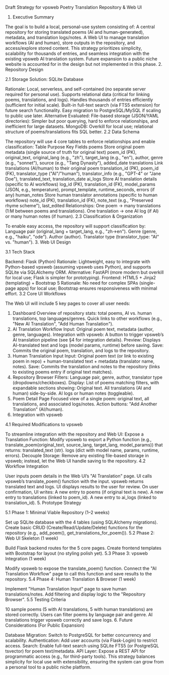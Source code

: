 Draft Strategy for vpsweb Poetry Translation Repository & Web UI
1. Executive Summary

The goal is to build a local, personal-use system consisting of:
A central repository for storing translated poems (AI and human-generated), metadata, and translation logs/notes.
A Web UI to manage translation workflows (AI and human), store outputs in the repository, and access/explore stored content.
This strategy prioritizes simplicity, scalability for thousands of entries, and seamless integration with the existing vpsweb AI translation system. Future expansion to a public niche website is accounted for in the design but not implemented in this phase.
2. Repository Design

2.1 Storage Solution: SQLite Database

Rationale:
Local, serverless, and self-contained (no separate server required for personal use).
Supports relational data (critical for linking poems, translations, and logs).
Handles thousands of entries efficiently (sufficient for initial scale).
Built-in full-text search (via FTS5 extension) for future search functionality.
Easy migration to PostgreSQL/MySQL if scaling to public use later.
Alternative Evaluated:
File-based storage (JSON/YAML directories): Simpler but poor querying, hard to enforce relationships, and inefficient for large datasets.
MongoDB: Overkill for local use; relational structure of poems/translations fits SQL better.
2.2 Data Schema

The repository will use 4 core tables to enforce relationships and enable classification:
Table	Purpose	Key Fields
poems	Store original poem metadata (single source of truth for original text)	poem_id (PK), original_text, original_lang (e.g., "zh"), target_lang (e.g., "en"), author, genre (e.g., "sonnet"), source (e.g., "Tang Dynasty"), added_date
translations	Link translations (AI/human) to their original poem	translation_id (PK), poem_id (FK), translator_type ("AI"/"human"), translator_info (e.g., "GPT-4" or "Jane Doe"), translated_text, translation_date
ai_logs	Store AI translation details (specific to AI workflows)	log_id (PK), translation_id (FK), model_params (JSON, e.g., temperature), prompt_template, runtime_seconds, errors (if any)
human_notes	Store human translator annotations (specific to human workflows)	note_id (PK), translation_id (FK), note_text (e.g., "Preserved rhyme scheme"), last_edited
Relationships:
One poem → many translations (1:M between poems and translations).
One translation → one AI log (if AI) or many human notes (if human).
2.3 Classification & Organization

To enable easy access, the repository will support classification by:
Language pair (original_lang + target_lang, e.g., "zh→en").
Genre (genre, e.g., "haiku", "ode").
Author (author).
Translator type (translator_type: "AI" vs. "human").
3. Web UI Design

3.1 Tech Stack

Backend: Flask (Python)
Rationale: Lightweight, easy to integrate with Python-based vpsweb (assuming vpsweb uses Python), and supports SQLite via SQLAlchemy ORM.
Alternative: FastAPI (more modern but overkill for local use; Flask is simpler for prototyping).
Frontend: HTML5 + Jinja2 (templating) + Bootstrap 5
Rationale: No need for complex SPAs (single-page apps) for local use; Bootstrap ensures responsiveness with minimal effort.
3.2 Core UI Workflows

The Web UI will include 5 key pages to cover all user needs:
1. Dashboard
Overview of repository stats: total poems, AI vs. human translations, top languages/genres.
Quick links to other workflows (e.g., "New AI Translation", "Add Human Translation").
2. AI Translation Workflow
Input: Original poem text, metadata (author, genre, languages).
Integration with vpsweb: A button to trigger vpsweb’s AI translation pipeline (see §4 for integration details).
Preview: Displays AI-translated text and logs (model params, runtime) before saving.
Save: Commits the original poem, translation, and logs to the repository.
3. Human Translation Input
Input: Original poem text (or link to existing poem in repo) + human-translated text + metadata (translator name, notes).
Save: Commits the translation and notes to the repository (links to existing poems entry if original text matches).
4. Repository Browser
Filters: Language pair, genre, author, translator type (dropdowns/checkboxes).
Display: List of poems matching filters, with expandable sections showing:
Original text.
All translations (AI and human) side-by-side.
AI logs or human notes (toggleable).
5. Poem Detail Page
Focused view of a single poem: original text, all translations, and associated logs/notes.
Action buttons: "Add Another Translation" (AI/human).
4. Integration with vpsweb

4.1 Required Modifications to vpsweb

To streamline integration with the repository and Web UI:
Expose a Translation Function: Modify vpsweb to export a Python function (e.g., translate_poem(original_text, source_lang, target_lang, model_params)) that returns:
translated_text (str).
logs (dict with model name, params, runtime, errors).
Decouple Storage: Remove any existing file-based storage in vpsweb; instead, let the Web UI handle saving to the repository.
4.2 Workflow Integration

User inputs poem details in the Web UI’s "AI Translation" page.
UI calls vpsweb’s translate_poem() function with the input.
vpsweb returns translated text and logs.
UI displays results to the user for review.
On user confirmation, UI writes:
A new entry to poems (if original text is new).
A new entry to translations (linked to poem_id).
A new entry to ai_logs (linked to translation_id).
5. Prototype Strategy

5.1 Phase 1: Minimal Viable Repository (1–2 weeks)

Set up SQLite database with the 4 tables (using SQLAlchemy migrations).
Create basic CRUD (Create/Read/Update/Delete) functions for the repository (e.g., add_poem(), get_translations_for_poem()).
5.2 Phase 2: Web UI Skeleton (1 week)

Build Flask backend routes for the 5 core pages.
Create frontend templates with Bootstrap for layout (no styling polish yet).
5.3 Phase 3: vpsweb Integration (1 week)

Modify vpsweb to expose the translate_poem() function.
Connect the "AI Translation Workflow" page to call this function and save results to the repository.
5.4 Phase 4: Human Translation & Browser (1 week)

Implement "Human Translation Input" page to save human translations/notes.
Add filtering and display logic to the "Repository Browser".
5.5 Testing Criteria

10 sample poems (5 with AI translations, 5 with human translations) are stored correctly.
Users can filter poems by language pair and genre.
AI translations trigger vpsweb correctly and save logs.
6. Future Considerations (For Public Expansion)

Database Migration: Switch to PostgreSQL for better concurrency and scalability.
Authentication: Add user accounts (via Flask-Login) to restrict access.
Search: Enable full-text search using SQLite FTS5 (or PostgreSQL tsvector) for poem text/metadata.
API Layer: Expose a REST API for programmatic access (e.g., for third-party tools).
This strategy balances simplicity for local use with extensibility, ensuring the system can grow from a personal tool to a public niche platform.
